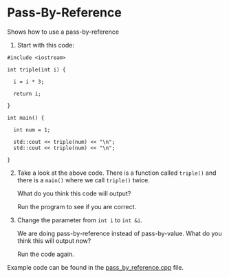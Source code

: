 # Pass-By-Reference

Shows how to use a pass-by-reference

1. Start with this code:

```
#include <iostream>

int triple(int i) {

  i = i * 3;
  
  return i;

}

int main() {
  
  int num = 1;
  
  std::cout << triple(num) << "\n";
  std::cout << triple(num) << "\n";

}
```

2. Take a look at the above code. There is a function called ```triple()``` and there is a ```main()``` where we call ```triple()``` twice.

	What do you think this code will output?

	Run the program to see if you are correct.

3. Change the parameter from ```int i``` to ```int &i```.

	We are doing pass-by-reference instead of pass-by-value. What do you think this will output now?

	Run the code again.

Example code can be found in the [pass_by_reference.cpp](https://github.com/keldavis/c-plus-plus-practice/blob/master/foundations/6.%20References%20and%20Pointers/Pass-By-Reference/pass_by_reference.cpp) file.